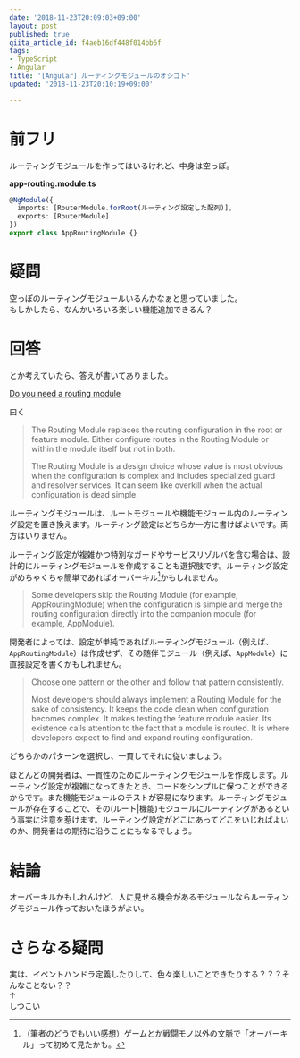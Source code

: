 ```yaml
---
date: '2018-11-23T20:09:03+09:00'
layout: post
published: true
qiita_article_id: f4aeb16df448f014bb6f
tags:
- TypeScript
- Angular
title: '[Angular] ルーティングモジュールのオシゴト'
updated: '2018-11-23T20:10:19+09:00'

---
```

# 前フリ  
  
ルーティングモジュールを作ってはいるけれど、中身は空っぽ。  
  
**app-routing.module.ts**  
```ts:app-routing.module.ts
@NgModule({
  imports: [RouterModule.forRoot(ルーティング設定した配列)],
  exports: [RouterModule]
})
export class AppRoutingModule {}
```  
  
# 疑問  
  
空っぽのルーティングモジュールいるんかなぁと思っていました。  
もしかしたら、なんかいろいろ楽しい機能追加できるん？  
  
# 回答  
  
とか考えていたら、答えが書いてありました。  
  
[Do you need a routing module](https://angular.io/guide/router#do-you-need-a-routing-module)  
  
曰く  
  
> The Routing Module replaces the routing configuration in the root or feature module. Either configure routes in the Routing Module or within the module itself but not in both.  
>   
> The Routing Module is a design choice whose value is most obvious when the configuration is complex and includes specialized guard and resolver services. It can seem like overkill when the actual configuration is dead simple.  
  
ルーティングモジュールは、ルートモジュールや機能モジュール内のルーティング設定を置き換えます。ルーティング設定はどちらか一方に書けばよいです。両方はいりません。  
  
ルーティング設定が複雑かつ特別なガードやサービスリゾルバを含む場合は、設計的にルーティングモジュールを作成することも選択肢です。ルーティング設定がめちゃくちゃ簡単であればオーバーキル[^1]かもしれません。  
  
[^1]: （筆者のどうでもいい感想）ゲームとか戦闘モノ以外の文脈で「オーバーキル」って初めて見たかも。  
  
> Some developers skip the Routing Module (for example, AppRoutingModule) when the configuration is simple and merge the routing configuration directly into the companion module (for example, AppModule).  
  
開発者によっては、設定が単純であればルーティングモジュール（例えば、`AppRoutingModule`）は作成せず、その随伴モジュール（例えば、`AppModule`）に直接設定を書くかもしれません。  
  
> Choose one pattern or the other and follow that pattern consistently.  
>   
> Most developers should always implement a Routing Module for the sake of consistency. It keeps the code clean when configuration becomes complex. It makes testing the feature module easier. Its existence calls attention to the fact that a module is routed. It is where developers expect to find and expand routing configuration.  
  
  
どちらかのパターンを選択し、一貫してそれに従いましょう。  
  
ほとんどの開発者は、一貫性のためにルーティングモジュールを作成します。ルーティング設定が複雑になってきたとき、コードをシンプルに保つことができるからです。また機能モジュールのテストが容易になります。ルーティングモジュールが存在することで、その(ルート|機能)モジュールにルーティングがあるという事実に注意を惹けます。ルーティング設定がどこにあってどこをいじればよいのか、開発者はの期待に沿うことにもなるでしょう。  
  
# 結論  
  
オーバーキルかもしれんけど、人に見せる機会があるモジュールならルーティングモジュール作っておいたほうがよい。  
  
# さらなる疑問  
  
実は、イベントハンドラ定義したりして、色々楽しいことできたりする？？？そんなことない？？  
↑  
しつこい  

